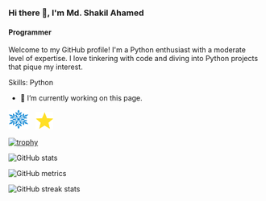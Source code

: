 ### Hi there 👋, I'm Md. Shakil Ahamed
#### Programmer

Welcome to my GitHub profile! I'm a Python enthusiast with a moderate level of expertise. I love tinkering with code and diving into Python projects that pique my interest. 

Skills: Python

- 🔭 I’m currently working on this page. 


<a href='https://archiveprogram.github.com/'><img src='https://raw.githubusercontent.com/acervenky/animated-github-badges/master/assets/acbadge.gif' width='40' height='40'></a> <a href='https://stars.github.com/'><img src='https://raw.githubusercontent.com/acervenky/animated-github-badges/master/assets/starbadge.gif' width='35' height='35'></a> 

[![trophy](https://github-profile-trophy.vercel.app/?username=shakilahamedO1)](https://github.com/ryo-ma/github-profile-trophy)

![GitHub stats](https://github-readme-stats.vercel.app/api?username=shakilahamedO1&show_icons=true)  

![GitHub metrics](https://metrics.lecoq.io/shakilahamedO1)  

![GitHub streak stats](https://streak-stats.demolab.com/?user=shakilahamedO1)  

